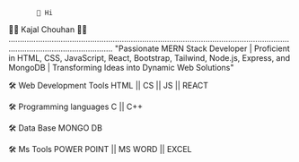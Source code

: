            👋 Hi
👩‍💻 Kajal Chouhan 👩‍💻
..........................................................................................................................................................................
"Passionate MERN Stack Developer | Proficient in HTML, CSS, JavaScript, React, Bootstrap, Tailwind, Node.js, Express, and MongoDB | Transforming Ideas into Dynamic Web Solutions"

🛠 Web Development Tools
HTML || CS || JS || REACT 

🛠 Programming languages
C || C++

🛠 Data Base
MONGO DB 

🛠 Ms Tools
POWER POINT || MS WORD || EXCEL

